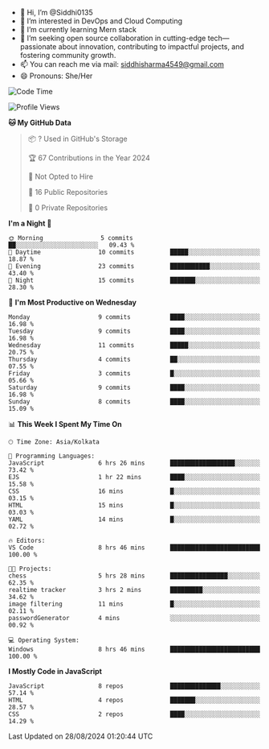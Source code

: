 - 👋 Hi, I’m @Siddhi0135
- 👀 I’m interested in DevOps and Cloud Computing
- 🌱 I’m currently learning Mern stack
- 💞️ I’m seeking open source collaboration in cutting-edge
     tech—passionate about innovation, contributing to impactful projects,
     and fostering community growth.
- 📫 You can reach me via mail: siddhisharma4549@gmail.com
- 😄 Pronouns: She/Her


<!--START_SECTION:waka-->
![Code Time](http://img.shields.io/badge/Code%20Time-8%20hrs%2030%20mins-blue)

![Profile Views](http://img.shields.io/badge/Profile%20Views-104-blue)

**🐱 My GitHub Data** 

> 📦 ? Used in GitHub's Storage 
 > 
> 🏆 67 Contributions in the Year 2024
 > 
> 🚫 Not Opted to Hire
 > 
> 📜 16 Public Repositories 
 > 
> 🔑 0 Private Repositories 
 > 
**I'm a Night 🦉** 

```text
🌞 Morning                5 commits           ██░░░░░░░░░░░░░░░░░░░░░░░   09.43 % 
🌆 Daytime                10 commits          █████░░░░░░░░░░░░░░░░░░░░   18.87 % 
🌃 Evening                23 commits          ███████████░░░░░░░░░░░░░░   43.40 % 
🌙 Night                  15 commits          ███████░░░░░░░░░░░░░░░░░░   28.30 % 
```
📅 **I'm Most Productive on Wednesday** 

```text
Monday                   9 commits           ████░░░░░░░░░░░░░░░░░░░░░   16.98 % 
Tuesday                  9 commits           ████░░░░░░░░░░░░░░░░░░░░░   16.98 % 
Wednesday                11 commits          █████░░░░░░░░░░░░░░░░░░░░   20.75 % 
Thursday                 4 commits           ██░░░░░░░░░░░░░░░░░░░░░░░   07.55 % 
Friday                   3 commits           █░░░░░░░░░░░░░░░░░░░░░░░░   05.66 % 
Saturday                 9 commits           ████░░░░░░░░░░░░░░░░░░░░░   16.98 % 
Sunday                   8 commits           ████░░░░░░░░░░░░░░░░░░░░░   15.09 % 
```


📊 **This Week I Spent My Time On** 

```text
🕑︎ Time Zone: Asia/Kolkata

💬 Programming Languages: 
JavaScript               6 hrs 26 mins       ██████████████████░░░░░░░   73.42 % 
EJS                      1 hr 22 mins        ████░░░░░░░░░░░░░░░░░░░░░   15.58 % 
CSS                      16 mins             █░░░░░░░░░░░░░░░░░░░░░░░░   03.15 % 
HTML                     15 mins             █░░░░░░░░░░░░░░░░░░░░░░░░   03.03 % 
YAML                     14 mins             █░░░░░░░░░░░░░░░░░░░░░░░░   02.72 % 

🔥 Editors: 
VS Code                  8 hrs 46 mins       █████████████████████████   100.00 % 

🐱‍💻 Projects: 
chess                    5 hrs 28 mins       ████████████████░░░░░░░░░   62.35 % 
realtime tracker         3 hrs 2 mins        █████████░░░░░░░░░░░░░░░░   34.62 % 
image filtering          11 mins             █░░░░░░░░░░░░░░░░░░░░░░░░   02.11 % 
passwordGenerator        4 mins              ░░░░░░░░░░░░░░░░░░░░░░░░░   00.92 % 

💻 Operating System: 
Windows                  8 hrs 46 mins       █████████████████████████   100.00 % 
```

**I Mostly Code in JavaScript** 

```text
JavaScript               8 repos             ██████████████░░░░░░░░░░░   57.14 % 
HTML                     4 repos             ███████░░░░░░░░░░░░░░░░░░   28.57 % 
CSS                      2 repos             ████░░░░░░░░░░░░░░░░░░░░░   14.29 % 
```




 Last Updated on 28/08/2024 01:20:44 UTC
<!--END_SECTION:waka-->

<!---
Siddhi0135/Siddhi0135 is a ✨ special ✨ repository because its `README.md` (this file) appears on your GitHub profile.
You can click the Preview link to take a look at your changes.
--->
